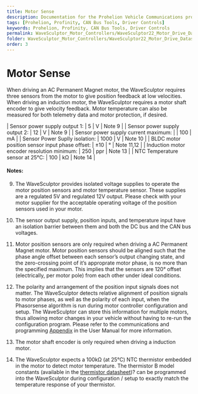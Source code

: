 ```yaml
---
title: Motor Sense
description: Documentation for the Prohelion Vehicle Communications protocol
tags: [Prohelion, Profinity, CAN Bus Tools, Driver Controls]
keywords: Prohelion, Profinity, CAN Bus Tools, Driver Controls
permalink: WaveSculptor_Motor_Controllers/WaveSculptor22_Motor_Drive_Datasheet/Motor_Sense.html
folder: WaveSculptor_Motor_Controllers/WaveSculptor22_Motor_Drive_Datasheet
order: 3
---
```


# Motor Sense

When driving an AC Permanent Magnet motor, the WaveSculptor requires three sensors from the motor to give position feedback at low velocities.  When driving an induction motor, the WaveSculptor requires a motor shaft encoder to give velocity feedback.  Motor temperature can also be measured for both telemetry data and motor protection, if desired.

| Sensor power supply output 1:	 | 5 | V | Note 9 |
| Sensor power supply output 2: | 12 | V | Note 9 |
| Sensor power supply current maximum: | | 100 | mA |
| Sensor Power Suplly isolation: | 1000 | V | Note 10 |
| BLDC motor position sensor input phase offset: | ±10 | ° | Note 11,12 |
| Induction motor encoder resolution minimum: | 250 | ppr | Note 13 |
| NTC Temperature sensor at 25°C: | 100 | kΩ | Note 14 |

#### Notes:

9)  The WaveSculptor provides isolated voltage supplies to operate the motor position sensors and motor temperature sensor.  These supplies are a regulated 5V and regulated 12V output.  Please check with your motor supplier for the acceptable operating voltage of the position sensors used in your motor.

10) The sensor output supply, position inputs, and temperature input have an isolation barrier between them and both the DC bus and the CAN bus voltages.

11) Motor position sensors are only required when driving a AC Permanent Magnet motor.  Motor position sensors should be aligned such that the phase angle offset between each sensor’s output changing state, and the zero-crossing point of it’s approprate motor phase, is no more than the specified maximum. This implies that the sensors are 120° offset (electrically, per motor pole) from each other under ideal conditions.

12) The polarity and arrangement of the position input signals does not matter. The WaveSculptor detects relative alignment of position signals to motor phases, as well as the polarity of each input, when the Phasorsense algorithm is run during motor controller configuration and setup.  The WaveSculptor can store this information for multiple motors, thus allowing motor changes in your vehicle without having to re-run the configuration program.  Please refer to the communications and programming [Appendix](http://localhost:4000/WaveSculptor_Motor_Controllers/WaveSculptor22_User_Manual/Appendix_C.html) in the User Manual for more information.

13) The motor shaft encoder is only required when driving a induction motor.

14) The WaveSculptor expects a 100kΩ (at 25°C) NTC thermistor embedded in the motor to detect motor temperature.  The thermistor B model constants (available in the [thermistor datasheet]())? can be programmed into the WaveSculptor during configuration / setup to exactly match the temperature response of your thermistor.
